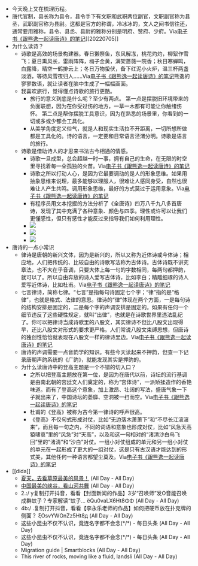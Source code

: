 - 今天晚上又在梳理历程。
- 唐代官制，县长称为县令，县令手下有文职和武职两位副官，文职副官称为县丞，武职副官称为县尉。这都是官方的称谓，冷冰冰的，文人之间书信往还，通常要用雅称，县令、县丞、县尉的雅称分别是明府、赞府、少府。Via[电子书《跟熊逸一起读唐诗》的笔记](https://app.yinxiang.com/shard/s63/nl/13797828/1ab997fc-8610-480b-8e66-c150b6635c85/)[[20220705]] 
- 为什么读诗？
    - 诗歌是高效的场景构建器。春日獭祭鱼，东风解冻，桃花灼灼，柳絮作雪飞；夏日熏风长，雷雨阵阵，梅子金黄，满架蔷薇一院香；秋日寒蝉鸣，白露降，晴空一鹤排云上；冬日万物蛰伏，备下红泥小火炉，温三杯两盏淡酒，等待风雪夜归人……Via[电子书《跟熊逸一起读唐诗》的笔记](https://app.yinxiang.com/shard/s63/nl/13797828/1ab997fc-8610-480b-8e66-c150b6635c85/)熊逸的寥寥数语，就让读者在脑中生成了一幅幅画面。
    - 我喜欢旅行，觉得懂点诗歌的旅行更酷。
        - 旅行的意义到底是什么呢？至少有两点。
第一点是摆脱旧环境带来的负面联想，因为在你受过伤的地方，一草一木都有可能让你触绪伤怀。
第二点是帮你摆脱工具意识，因为在熟悉的场景里，你看到的一切或多或少都会工具化。
        - 从美学角度定义俗气，就是人和现实生活拉不开距离，一切所想所做都是工具化的。诗的语言，一定要和日常语言泾渭分明。诗歌是语言的旅行。
    - 诗歌是借助诗人的才思来书法古今相通的情感。
        - 诗歌一旦成型，总会超越一时一事，拥有自己的生命，在无限的时空里寻找着每一朵孤独的火苗。Via[电子书《跟熊逸一起读唐诗》的笔记](https://app.yinxiang.com/shard/s63/nl/13797828/1ab997fc-8610-480b-8e66-c150b6635c85/)
        - 诗歌之所以打动人心，是因为它最要调动的是人的形象思维。如果用抽象思维来说理，最多能够以理服人，很难让人感同身受，自然也很难让人产生共鸣。调用形象思维，最好的方式莫过于运用意象。Via[电子书《跟熊逸一起读唐诗》的笔记](https://app.yinxiang.com/shard/s63/nl/13797828/1ab997fc-8610-480b-8e66-c150b6635c85/)
        - 有程序员用文本挖掘的方法分析了《全唐诗》四万八千九八多首唐诗，发现了其中充满了各种意象、颜色与四季。理性或许可以让我们更懂感性，但只有感性才能反过来指导我们如何利用理性。
        - ![](https://firebasestorage.googleapis.com/v0/b/firescript-577a2.appspot.com/o/imgs%2Fapp%2Fxinyiheng%2FxD6IRFpGaa.png?alt=media&token=94d0e80e-d909-44f0-aa2e-2a41f8463ad2)
        - ![](https://firebasestorage.googleapis.com/v0/b/firescript-577a2.appspot.com/o/imgs%2Fapp%2Fxinyiheng%2FGAB6NirO-P.png?alt=media&token=2acb2111-9f61-43ca-8211-6dee86e732f8)
        - ![](https://firebasestorage.googleapis.com/v0/b/firescript-577a2.appspot.com/o/imgs%2Fapp%2Fxinyiheng%2FtHDEayVpiv.png?alt=media&token=50a61b9c-7d82-4a76-87c3-ae2ac4faea19)
- 唐诗的一点小常识
    - 律诗是唐朝的新兴文体，因为是新兴的，所以又称为近体诗或今体诗；相应地，人们把传统的、比较自由的诗歌写法称为古体诗。古体诗既不讲究章法，也不大在乎音调，只要大体上每一句的字数相同，每两句都押韵，就可以了。所以自由奔放的诗人爱写古体诗，比如李白；精雕细琢的诗人爱写近体诗，比如杜甫。Via[电子书《跟熊逸一起读唐诗》的笔记](https://app.yinxiang.com/shard/s63/nl/13797828/1ab997fc-8610-480b-8e66-c150b6635c85/)
    - 七言律诗，简称七律。“七言”是指每句诗固定七个字；“律”指的是“格律”，也就是格式、法律的意思。律诗的“律”体现在两个方面，一是每句诗的结构安排是固定的，二是每个字的声调安排是固定的。如果有任何一个细节违反了这些硬性规定，就叫“出律”，也就是在诗歌世界里违法乱纪了。你可以把律诗当成诗歌里的八股文，其实律诗不但比八股文出现得早，还比八股文对形式的要求更严格。人们常说八股文束缚思想，但唐诗的独创性恰恰就表现在八股文一样的律诗里边。Via[电子书《跟熊逸一起读唐诗》的笔记](https://app.yinxiang.com/shard/s63/nl/13797828/1ab997fc-8610-480b-8e66-c150b6635c85/)
    - 唐诗的声调需要一点音韵学的知识。有些今天读起来不押韵，但查一下记录唐朝声韵系统的《广韵》，就能发现其实是押韵的。
    - 为什么读唐诗中的登高主题是一个不错的切入口？
        - 之所以把登高主题放在第一位，是因为在唐代以前，诗坛的流行基调是由南北朝的宫廷文人们奠定的，称为“宫体诗”，一派矫揉造作的香艳味道。而有了登高这个意象，加上激昂、壮阔的写法，盛唐气象一下子就出来了，中国诗坛的萎靡、空洞被一扫而空。Via[电子书《跟熊逸一起读唐诗》的笔记](https://app.yinxiang.com/shard/s63/nl/13797828/1ab997fc-8610-480b-8e66-c150b6635c85/)
        - 杜甫的《登高》被称为古今第一律诗的呼声很高。
        - 《登高》不仅句式形成对仗，比如“无边落木萧萧下”和“不尽长江滚滚来”，而且每一句之内，不同的词语和意象也形成对仗，比如“风急天高猿啸哀”里的“风急”对“天高”，以及和这一句相对的“渚清沙白鸟飞回”里的“渚清”和“沙白”对仗。一组小对仗组成的单元和另一组小对仗的单元在一起形成了更大的一组对仗，这是只有古汉语才能达到的形式美，其他任何一种语言都望尘莫及。Via[电子书《跟熊逸一起读唐诗》的笔记](https://app.yinxiang.com/shard/s63/nl/13797828/1ab997fc-8610-480b-8e66-c150b6635c85/)
- [[dida]]
    - [夏天，去看草原最美的风景！](http://mp.weixin.qq.com/s?__biz=MjM5NTA0OTU4MA==&mid=2653024865&idx=1&sn=26d62343d1e60e63361607f1d0724e10&chksm=bd2b2b628a5ca274ecdd632bf35a359b746f5100450f6eb926de027d8b794ec44e64e7c178a7&mpshare=1&scene=1&srcid=0704GE7Ra0ETJB0QbzrtiTgc&sharer_sharetime=1656930312542&sharer_shareid=c51b7b13a0b085484bc7a81d87b76e86#rd) (All Day - All Day)
    - [中国最美的峡谷，看山河共舞](http://mp.weixin.qq.com/s?__biz=MjM5NTA0OTU4MA==&mid=2653024811&idx=1&sn=c2e11023a9b44240828a59eb1250303a&chksm=bd2b2b288a5ca23ef763b632572674be77b1987c02850f1492bfa2cb561fae067e3e8538f6a9&mpshare=1&scene=1&srcid=0704iBQIaweREN5vBSzLTmu7&sharer_sharetime=1656887148598&sharer_shareid=c51b7b13a0b085484bc7a81d87b76e86#rd) (All Day - All Day)
    - 2.:/ y复制打开抖音，看看【封面新闻的作品】3岁“召唤师”发O音能召唤成群蚊子？专家解读“蚊子... ёQu0vaLX6Ht8ΦΦ  (All Day - All Day)
    - 4b:/ .复制打开抖音，看看【李永乐老师的作品】如何把硬币放在扑克牌的侧面？ ξOsvYWOnZz5Ht8д (All Day - All Day)
    - 这些小昆虫不仅不认识，竟连名字都不会念(*/\*) - 每日头条 (All Day - All Day)
    - 这些小昆虫不仅不认识，竟连名字都不会念(*/\*) - 每日头条 (All Day - All Day)
    - Migration guide | Smartblocks (All Day - All Day)
    - This river of rocks, moving like a fluid,  landsli (All Day - All Day)
